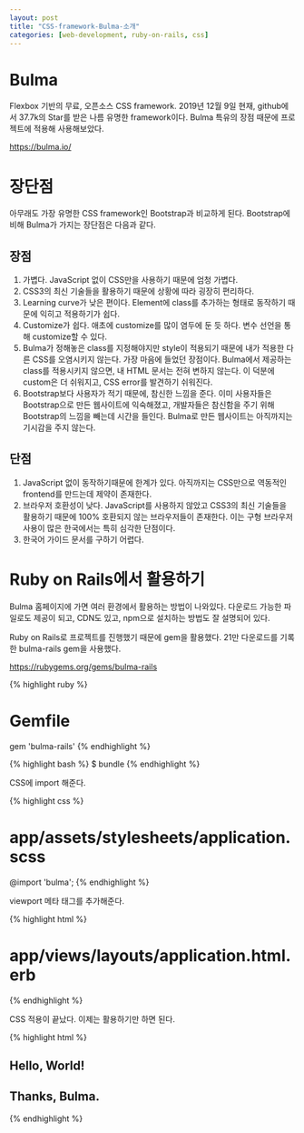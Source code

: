 ```yaml
---
layout: post
title: "CSS-framework-Bulma-소개"
categories: [web-development, ruby-on-rails, css]
---
```


# Bulma

Flexbox 기반의 무료, 오픈소스 CSS framework. 
2019년 12월 9일 현재, github에서 37.7k의 Star를 받은 나름 유명한 framework이다. 
Bulma 특유의 장점 때문에 프로젝트에 적용해 사용해보았다. 

<https://bulma.io/>

# 장단점

아무래도 가장 유명한 CSS framework인 Bootstrap과 비교하게 된다. 
Bootstrap에 비해 Bulma가 가지는 장단점은 다음과 같다. 

## 장점

1. 가볍다. JavaScript 없이 CSS만을 사용하기 때문에 엄청 가볍다. 
2. CSS3의 최신 기술들을 활용하기 때문에 상황에 따라 굉장히 편리하다. 
3. Learning curve가 낮은 편이다. Element에 class를 추가하는 형태로 동작하기 때문에 익히고 적용하기가 쉽다. 
4. Customize가 쉽다. 애초에 customize를 많이 염두에 둔 듯 하다. 변수 선언을 통해 customize할 수 있다. 
5. Bulma가 정해놓은 class를 지정해야지만 style이 적용되기 때문에 내가 적용한 다른 CSS를 오염시키지 않는다. 가장 마음에 들었던 장점이다. Bulma에서 제공하는 class를 적용시키지 않으면, 내 HTML 문서는 전혀 변하지 않는다. 이 덕분에 custom은 더 쉬워지고, CSS error를 발견하기 쉬워진다. 
6. Bootstrap보다 사용자가 적기 때문에, 참신한 느낌을 준다. 이미 사용자들은 Bootstrap으로 만든 웹사이트에 익숙해졌고, 개발자들은 참신함을 주기 위해 Bootstrap의 느낌을 빼는데 시간을 들인다. Bulma로 만든 웹사이트는 아직까지는 기시감을 주지 않는다. 

## 단점

1. JavaScript 없이 동작하기때문에 한계가 있다. 아직까지는 CSS만으로 역동적인 frontend를 만드는데 제약이 존재한다. 
2. 브라우저 호환성이 낮다. JavaScript를 사용하지 않았고 CSS3의 최신 기술들을 활용하기 때문에 100% 호환되지 않는 브라우저들이 존재한다. 이는 구형 브라우저 사용이 많은 한국에서는 특히 심각한 단점이다. 
3. 한국어 가이드 문서를 구하기 어렵다. 

# Ruby on Rails에서 활용하기

Bulma 홈페이지에 가면 여러 환경에서 활용하는 방법이 나와있다. 
다운로드 가능한 파일로도 제공이 되고, CDN도 있고, npm으로 설치하는 방법도 잘 설명되어 있다. 

Ruby on Rails로 프로젝트를 진행했기 때문에 gem을 활용했다. 
21만 다운로드를 기록한 bulma-rails gem을 사용했다. 

<https://rubygems.org/gems/bulma-rails>

{% highlight ruby %}
# Gemfile
gem 'bulma-rails'
{% endhighlight %}

{% highlight bash %}
$ bundle
{% endhighlight %}

CSS에 import 해준다.

{% highlight css %}
# app/assets/stylesheets/application.scss
@import 'bulma';
{% endhighlight %}

viewport 메타 태그를 추가해준다. 

{% highlight html %}
# app/views/layouts/application.html.erb
<meta name="viewport" content="width=device-width, initial-scale=1">
{% endhighlight %}

CSS 적용이 끝났다. 
이제는 활용하기만 하면 된다. 

{% highlight html %}
<div class="container">
  <section class="section">
    <h1 class="title">
      Hello, World!
    </h1>
    <h2 class="subtitle">
      Thanks, Bulma.
    </h2>
  </section>
</div>
{% endhighlight %}